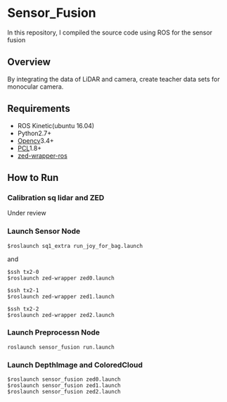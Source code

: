 # Sensor_Fusion
In this repository, I compiled the source code using ROS for the sensor fusion

## Overview
By integrating the data of LiDAR and camera, create teacher data sets for monocular camera.

## Requirements
- ROS Kinetic(ubuntu 16.04)
- Python2.7+
- [Opencv](https://opencv.org/)3.4+
- [PCL](https://pointcloud.org/)1.8+
- [zed-wrapper-ros](http://wiki.ros.org/zed-ros-wrapper)

## How to Run
### Calibration sq lidar and ZED
Under review

### Launch Sensor Node
```
$roslaunch sq1_extra run_joy_for_bag.launch
```
and
```
$ssh tx2-0
$roslaunch zed-wrapper zed0.launch

$ssh tx2-1
$roslaunch zed-wrapper zed1.launch

$ssh tx2-2
$roslaunch zed-wrapper zed2.launch
```

### Launch Preprocessn Node
```
roslaunch sensor_fusion run.launch
```

### Launch DepthImage and ColoredCloud
```
$roslaunch sensor_fusion zed0.launch
$roslaunch sensor_fusion zed1.launch
$roslaunch sensor_fusion zed2.launch
```
